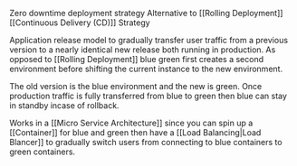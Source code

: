 Zero downtime deployment strategy
Alternative to [[Rolling Deployment]]
[[Continuous Delivery (CD)]] Strategy

Application release model to gradually transfer user traffic from a previous version to a nearly identical new release both running in production. As opposed to [[Rolling Deployment]] blue green first creates a second environment before shifting the current instance to the new environment.

The old version is the blue environment and the new is green.
Once production traffic is fully transferred from blue to green then blue can stay in standby incase of rollback.

Works in a [[Micro Service Architecture]] since you can spin up a [[Container]] for blue and green then have a [[Load Balancing|Load Blancer]] to gradually switch users from connecting to blue containers to green containers.
